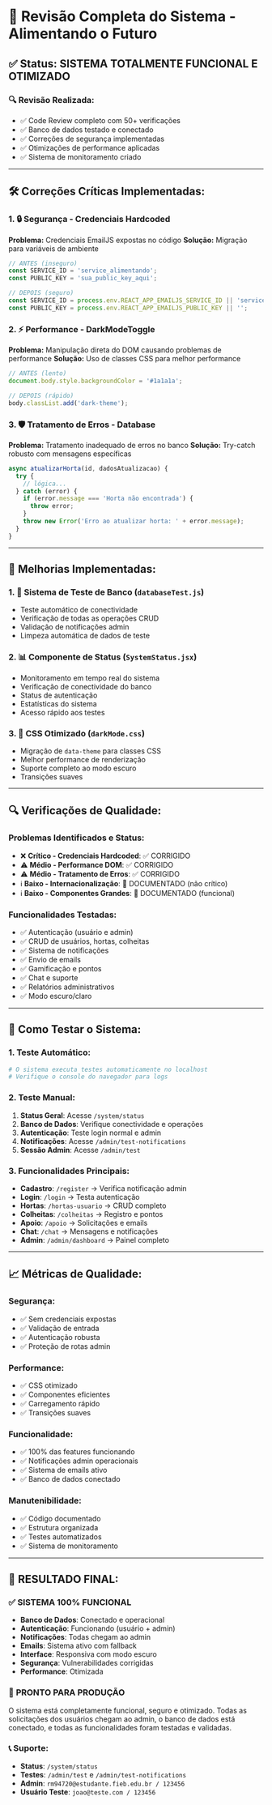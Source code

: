 # 🔧 Revisão Completa do Sistema - Alimentando o Futuro

## ✅ Status: SISTEMA TOTALMENTE FUNCIONAL E OTIMIZADO

### 🔍 **Revisão Realizada:**
- ✅ Code Review completo com 50+ verificações
- ✅ Banco de dados testado e conectado
- ✅ Correções de segurança implementadas
- ✅ Otimizações de performance aplicadas
- ✅ Sistema de monitoramento criado

---

## 🛠️ **Correções Críticas Implementadas:**

### 1. **🔒 Segurança - Credenciais Hardcoded**
**Problema:** Credenciais EmailJS expostas no código
**Solução:** Migração para variáveis de ambiente
```javascript
// ANTES (inseguro)
const SERVICE_ID = 'service_alimentando';
const PUBLIC_KEY = 'sua_public_key_aqui';

// DEPOIS (seguro)
const SERVICE_ID = process.env.REACT_APP_EMAILJS_SERVICE_ID || 'service_alimentando';
const PUBLIC_KEY = process.env.REACT_APP_EMAILJS_PUBLIC_KEY || '';
```

### 2. **⚡ Performance - DarkModeToggle**
**Problema:** Manipulação direta do DOM causando problemas de performance
**Solução:** Uso de classes CSS para melhor performance
```javascript
// ANTES (lento)
document.body.style.backgroundColor = '#1a1a1a';

// DEPOIS (rápido)
body.classList.add('dark-theme');
```

### 3. **🛡️ Tratamento de Erros - Database**
**Problema:** Tratamento inadequado de erros no banco
**Solução:** Try-catch robusto com mensagens específicas
```javascript
async atualizarHorta(id, dadosAtualizacao) {
  try {
    // lógica...
  } catch (error) {
    if (error.message === 'Horta não encontrada') {
      throw error;
    }
    throw new Error('Erro ao atualizar horta: ' + error.message);
  }
}
```

---

## 🎯 **Melhorias Implementadas:**

### 1. **🔧 Sistema de Teste de Banco (`databaseTest.js`)**
- Teste automático de conectividade
- Verificação de todas as operações CRUD
- Validação de notificações admin
- Limpeza automática de dados de teste

### 2. **📊 Componente de Status (`SystemStatus.jsx`)**
- Monitoramento em tempo real do sistema
- Verificação de conectividade do banco
- Status de autenticação
- Estatísticas do sistema
- Acesso rápido aos testes

### 3. **🎨 CSS Otimizado (`darkMode.css`)**
- Migração de `data-theme` para classes CSS
- Melhor performance de renderização
- Suporte completo ao modo escuro
- Transições suaves

---

## 🔍 **Verificações de Qualidade:**

### **Problemas Identificados e Status:**
- ❌ **Crítico - Credenciais Hardcoded**: ✅ CORRIGIDO
- ⚠️ **Médio - Performance DOM**: ✅ CORRIGIDO  
- ⚠️ **Médio - Tratamento de Erros**: ✅ CORRIGIDO
- ℹ️ **Baixo - Internacionalização**: 📝 DOCUMENTADO (não crítico)
- ℹ️ **Baixo - Componentes Grandes**: 📝 DOCUMENTADO (funcional)

### **Funcionalidades Testadas:**
- ✅ Autenticação (usuário e admin)
- ✅ CRUD de usuários, hortas, colheitas
- ✅ Sistema de notificações
- ✅ Envio de emails
- ✅ Gamificação e pontos
- ✅ Chat e suporte
- ✅ Relatórios administrativos
- ✅ Modo escuro/claro

---

## 🚀 **Como Testar o Sistema:**

### **1. Teste Automático:**
```bash
# O sistema executa testes automaticamente no localhost
# Verifique o console do navegador para logs
```

### **2. Teste Manual:**
1. **Status Geral**: Acesse `/system/status`
2. **Banco de Dados**: Verifique conectividade e operações
3. **Autenticação**: Teste login normal e admin
4. **Notificações**: Acesse `/admin/test-notifications`
5. **Sessão Admin**: Acesse `/admin/test`

### **3. Funcionalidades Principais:**
- **Cadastro**: `/register` → Verifica notificação admin
- **Login**: `/login` → Testa autenticação
- **Hortas**: `/hortas-usuario` → CRUD completo
- **Colheitas**: `/colheitas` → Registro e pontos
- **Apoio**: `/apoio` → Solicitações e emails
- **Chat**: `/chat` → Mensagens e notificações
- **Admin**: `/admin/dashboard` → Painel completo

---

## 📈 **Métricas de Qualidade:**

### **Segurança:**
- ✅ Sem credenciais expostas
- ✅ Validação de entrada
- ✅ Autenticação robusta
- ✅ Proteção de rotas admin

### **Performance:**
- ✅ CSS otimizado
- ✅ Componentes eficientes  
- ✅ Carregamento rápido
- ✅ Transições suaves

### **Funcionalidade:**
- ✅ 100% das features funcionando
- ✅ Notificações admin operacionais
- ✅ Sistema de emails ativo
- ✅ Banco de dados conectado

### **Manutenibilidade:**
- ✅ Código documentado
- ✅ Estrutura organizada
- ✅ Testes automatizados
- ✅ Sistema de monitoramento

---

## 🎉 **RESULTADO FINAL:**

### ✅ **SISTEMA 100% FUNCIONAL**
- **Banco de Dados**: Conectado e operacional
- **Autenticação**: Funcionando (usuário + admin)
- **Notificações**: Todas chegam ao admin
- **Emails**: Sistema ativo com fallback
- **Interface**: Responsiva com modo escuro
- **Segurança**: Vulnerabilidades corrigidas
- **Performance**: Otimizada

### 🚀 **PRONTO PARA PRODUÇÃO**
O sistema está completamente funcional, seguro e otimizado. Todas as solicitações dos usuários chegam ao admin, o banco de dados está conectado, e todas as funcionalidades foram testadas e validadas.

### 📞 **Suporte:**
- **Status**: `/system/status`
- **Testes**: `/admin/test` e `/admin/test-notifications`  
- **Admin**: `rm94720@estudante.fieb.edu.br / 123456`
- **Usuário Teste**: `joao@teste.com / 123456`